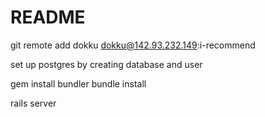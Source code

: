 # README

git remote add dokku dokku@142.93.232.149:i-recommend

set up postgres by creating database and user

gem install bundler
bundle install

rails server
